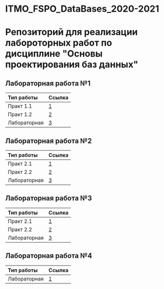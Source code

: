 # ITMO_FSPO_DataBases_2020-2021
Репозиторий для реализации лабороторных работ по дисциплине "Основы проектирования баз данных"
========================


## Лабораторная работа №1

| Тип работы     | Ссылка         |
|:-------------- |:-----------    |
| Практ 1.1      | [1](https://github.com/TonikX/ITMO_FSPO_DataBases_2020-2021/pull/23/commits/16b202b1021fc30f002a99f9c1c461efcf997f9c)|
| Практ 1.2      | [2](https://github.com/TonikX/ITMO_FSPO_DataBases_2020-2021/pull/23/commits/f0fda608d5da9ee60c9733355ebee641a5f490e1)|
| Лабораторная   | [3](https://github.com/TonikX/ITMO_FSPO_DataBases_2020-2021/pull/23/commits/7bd0e2e2a87c5ab960b9e20293f6da21fad7eef9)|     

## Лабораторная работа №2

| Тип работы     | Ссылка         |
|:-------------- |:-----------    |
| Практ 2.1      | [1](https://github.com/TonikX/ITMO_FSPO_DataBases_2020-2021/pull/23/commits/16b202b1021fc30f002a99f9c1c461efcf997f9c)|
| Практ 2.2      | [2](https://github.com/TonikX/ITMO_FSPO_DataBases_2020-2021/pull/23/commits/047e56a4001d151695a34c3710fc28e05d7daa17)|
| Лабораторная   | [3](https://github.com/TonikX/ITMO_FSPO_DataBases_2020-2021/pull/23/commits/50cff5cf8661ba343b5259b6e336b6d5c0f0ba4c)| 

## Лабораторная работа №3

| Тип работы     | Ссылка         |
|:-------------- |:-----------    |
| Практ 2.1      | [1](https://github.com/TonikX/ITMO_FSPO_DataBases_2020-2021/pull/23/commits/589fbd2c0bbe74f98d04c1472b25c3230c65b6e7)|
| Практ 2.2      | [2](https://github.com/TonikX/ITMO_FSPO_DataBases_2020-2021/pull/23/commits/b2b18bee7c9a4d628d76a2bee449a2e40b9de1d8)|
| Лабораторная   | [3](https://github.com/TonikX/ITMO_FSPO_DataBases_2020-2021/pull/23/commits/50cff5cf8661ba343b5259b6e336b6d5c0f0ba4c)| 

## Лабораторная работа №4

| Тип работы     | Ссылка         |
|:-------------- |:-----------    |
| Лабораторная   | [1](https://github.com/TonikX/ITMO_FSPO_DataBases_2020-2021/pull/23/commits/7d1111fd490fbd1b8d39cd9adc6deaa0b684940a)|


